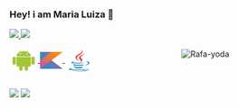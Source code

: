 ### Hey! i am Maria Luiza 👋
 
 <div>
  <a href="https://github.com/MariaLuiza-CS">
  <img height="160em" src="https://github-readme-stats.vercel.app/api?username=MariaLuiza-CS&show_icons=true&theme=radical&include_all_commits=true&count_private=true"/>
  <img height="160em" src="https://github-readme-stats.vercel.app/api/top-langs/?username=MariaLuiza-CS&layout=compact&langs_count=7&theme=radical"/>
</div>
 
<div style="display: inline_block"><br>
  <img align="center" alt="Rafa-Js" height="40" width="50" src="https://github.com/devicons/devicon/blob/master/icons/android/android-plain.svg">
  <img align="center" alt="Rafa-Ts" height="30" width="40" src="https://github.com/devicons/devicon/blob/master/icons/kotlin/kotlin-original.svg">
  <img align="center" alt="Rafa-React" height="40" width="50" src="https://github.com/devicons/devicon/blob/master/icons/java/java-original.svg">
  <img align="right" alt="Rafa-yoda" height="200" width="200" src="https://im3.ezgif.com/tmp/ezgif-3-a7defa7cea38.gif">
</div>
 
  ##
 
 <div>
  <a href="https://www.linkedin.com/in/marialuiza-0/" target="_blank"><img src="https://img.shields.io/badge/LinkedIn-0077B5?style=for-the-badge&logo=linkedin&logoColor=white" target="_blank"></a> 
  <a href = "mailto:m.luiza1843@gmail.com"><img src="https://img.shields.io/badge/Gmail-D14836?style=for-the-badge&logo=gmail&logoColor=white" target="_blank"></a>
 </div>


